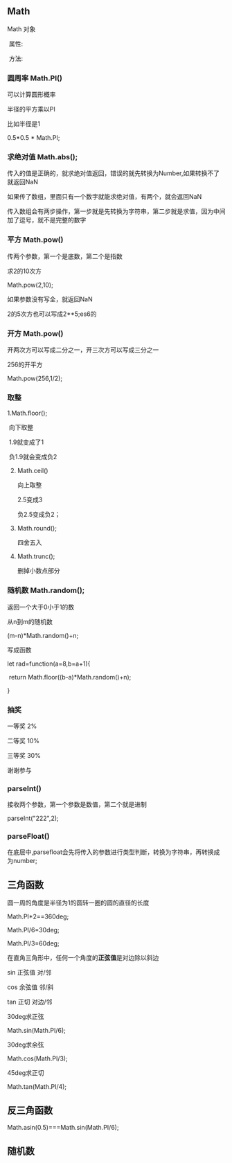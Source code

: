 ## Math

Math 对象

​	属性:

​	方法:

### 圆周率  Math.PI()

可以计算圆形概率

半径的平方乘以PI

比如半径是1

0.5*0.5 * Math.PI;

### 求绝对值  Math.abs();

传入的值是正确的，就求绝对值返回，错误的就先转换为Number,如果转换不了就返回NaN

如果传了数组，里面只有一个数字就能求绝对值，有两个，就会返回NaN

传入数组会有两步操作，第一步就是先转换为字符串，第二步就是求值，因为中间加了逗号，就不是完整的数字

### 平方   Math.pow()

传两个参数，第一个是底数，第二个是指数

求2的10次方

Math.pow(2,10);

如果参数没有写全，就返回NaN



2的5次方也可以写成2**5;es6的

### 开方  Math.pow()

开两次方可以写成二分之一，开三次方可以写成三分之一

256的开平方

Math.pow(256,1/2);

### 取整

1.Math.floor();

​	向下取整

​	1.9就变成了1

​	负1.9就会变成负2

2. Math.ceil()

   向上取整

   2.5变成3

   负2.5变成负2；

3. Math.round();

   四舍五入

4. Math.trunc();

   删掉小数点部分

### 随机数   Math.random();

返回一个大于0小于1的数



从n到m的随机数

(m-n)*Math.random()+n;

写成函数

let rad=function(a=8,b=a+1){

​	return  Math.floor((b-a)*Math.random()+n);

}

### 抽奖

一等奖  2%

二等奖  10%

三等奖    30%

谢谢参与

### parseInt()

接收两个参数，第一个参数是数值，第二个就是进制

parseInt("222",2);

### parseFloat()

在底层中,parsefloat会先将传入的参数进行类型判断，转换为字符串，再转换成为number;

## 三角函数

圆一周的角度是半径为1的圆转一圈的圆的直径的长度

Math.PI*2==360deg;

Math.PI/6=30deg;

Math.PI/3=60deg;



在直角三角形中，任何一个角度的**正弦值**是对边除以斜边 

sin    正弦值    对/邻

cos     余弦值     邻/斜

tan     正切          对边/邻





30deg求正弦

Math.sin(Math.PI/6);

30deg求余弦

Math.cos(Math.PI/3);

45deg求正切

Math.tan(Math.PI/4);

## 反三角函数

Math.asin(0.5)===Math.sin(Math.PI/6);

## 随机数

